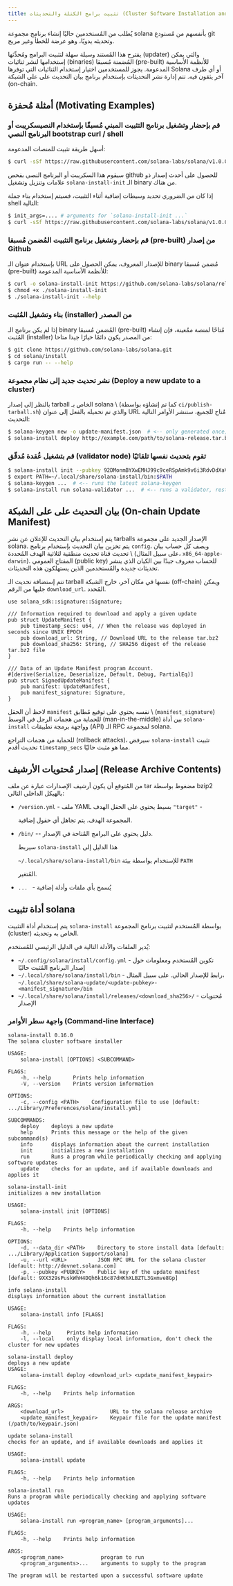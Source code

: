 ```yaml
---
title: تثبيت برامج الكتلة والتحديثات (Cluster Software Installation and Updates)
---
```


يُطلب من المُستخدمين حاليًا إنشاء برنامج مجموعة solana بأنفسهم من مُستودع git وتحديثه يدويًا، وهو عرضة للخطأ وغير مريح.

يقترح هذا المُستند وسيلة سهلة لتثبيت البرامج ومُحدِّثها (updater) والتي يمكن إستخدامها لنشر ثنائيات (binaries) المُضمنة مُسبقا (pre-built) للأنظمة الأساسية المدعومة. يجوز للمستخدمين اختيار إستخدام الثنائيات التي توفرها Solana أو أي طرف آخر يثقون فيه. تتم إدارة نشر التحديثات بإستخدام برنامج بيان التحديث على على الشبكة (on-chain.

## أمثلة مُحفزة (Motivating Examples)

### قم بإحضار وتشغيل برنامج التثبيت المبني مُسبقًا بإستخدام النصيسكريبت أو البرنامج النصي bootstrap curl / shell

أسهل طريقة تثبيت للمنصات المدعومة:

```bash
$ curl -sSf https://raw.githubusercontent.com/solana-labs/solana/v1.0.0/install/solana-install-init.sh | sh
```

سيقوم هذا السكريبت أو البرنامج النصي بفحص github للحصول على أحدث إصدار ذو علامات وتنزيل وتشغيل `solana-install-init` الـ binary من هناك.

إذا كان من الضروري تحديد وسيطات إضافية أثناء التثبيت، فسيتم إستخدام بناء جملة shell التالية:

```bash
$ init_args=.... # arguments for `solana-install-init ...`
$ curl -sSf https://raw.githubusercontent.com/solana-labs/solana/v1.0.0/install/solana-install-init.sh | sh -s - ${init_args}
```

### قم بإحضار وتشغيل برنامج التثبيت المُضمن مُسبقا (pre-built) من إصدار Github

بإستخدام عنوان الـ URL للإصدار المعروف، يمكن الحصول على binary مُضمن مُسبقا (pre-built) للأنظمة الأساسية المدعومة:

```bash
$ curl -o solana-install-init https://github.com/solana-labs/solana/releases/download/v1.0.0/solana-install-init-x86_64-apple-darwin
$ chmod +x ./solana-install-init
$ ./solana-install-init --help
```

### بناء وتشغيل المُثبت (installer) من المصدر

إذا لم يكن برنامج الـ binary المُضمن مُسبقا (pre-built) مُتاحًا لمنصة ممُعينة، فإن إنشاء المُثبت (installer) من المصدر يكون دائمًا خيارًا جيدا متاحا:

```bash
$ git clone https://github.com/solana-labs/solana.git
$ cd solana/install
$ cargo run -- --help
```

### نشر تحديث جديد إلى نظام مجموعة (Deploy a new update to a cluster)

بالنظر إلى إصدار tarball الخاص بـ solana \ (كما تم إنشاؤه بواسطة `ci/publish-tarball.sh`\) والذي تم تحميله بالفعل إلى عنوان URL مُتاح للجميع، ستنشر الأوامر التالية التحديث:

```bash
$ solana-keygen new -o update-manifest.json  # <-- only generated once, the public key is shared with users
$ solana-install deploy http://example.com/path/to/solana-release.tar.bz2 update-manifest.json
```

### قم بتشغيل عُقدة مُدقّق (validator node) تقوم بتحديث نفسها تلقائيًا

```bash
$ solana-install init --pubkey 92DMonmBYXwEMHJ99c9ceRSpAmk9v6i3RdvDdXaVcrfj  # <-- pubkey is obtained from whoever is deploying the updates
$ export PATH=~/.local/share/solana-install/bin:$PATH
$ solana-keygen ...  # <-- runs the latest solana-keygen
$ solana-install run solana-validator ...  # <-- runs a validator, restarting it as necesary when an update is applied
```

## بيان التحديث على على الشبكة (On-chain Update Manifest)

يتم إستخدام بيان التحديث للإعلان عن نشر tarballs الإصدار الجديد على مجموعة solana. يتم تخزين بيان التحديث بإستخدام برنامج `config`، ويصف كل حساب بيان تحديث قناة تحديث منطقية لثلاثية الهدف المُحددة \ (على سبيل المثال، `x86_64-apple-darwin`\). المفتاح العمومي (public key) للحساب معروف جيدًا بين الكيان الذي ينشر تحديثات جديدة والمُستخدمين الذين يستهلكون هذه التحديثات.

تتم إستضافة تحديث الـ tarball نفسها في مكان آخر، خارج الشبكة (off-chain) ويمكن جلبها من الرقم `download_url`. المُحدد.

```text
use solana_sdk::signature::Signature;

/// Information required to download and apply a given update
pub struct UpdateManifest {
    pub timestamp_secs: u64, // When the release was deployed in seconds since UNIX EPOCH
    pub download_url: String, // Download URL to the release tar.bz2
    pub download_sha256: String, // SHA256 digest of the release tar.bz2 file
}

/// Data of an Update Manifest program Account.
#[derive(Serialize, Deserialize, Default, Debug, PartialEq)]
pub struct SignedUpdateManifest {
    pub manifest: UpdateManifest,
    pub manifest_signature: Signature,
}
```

لاحظ أن الحقل `manifest` نفسه يحتوي على توقيع مُطابق \ (`manifest_signature`\) للحماية من هجمات الرجل في الوسط (man-in-the-middle) بين أداة `solana-install` وواجهة برمجة تطبيقات (API) الـ RPC لمجموعة solana.

للحماية من هجمات التراجع (rollback attacks)، سيرفض `solana-install` تثبيت تحديث أقدم `timestamp_secs` مما هو مثبت حاليًا.

## إصدار مُحتويات الأرشيف (Release Archive Contents)

من المُتوقع أن يكون أرشيف الإصدارات عبارة عن ملف tar مضغوط بواسطة bzip2 بالهيكل الداخلي التالي:

- `/version.yml` - ملف YAML بسيط يحتوي على الحقل الهدف `"target"` -

  المجموعة الهدف. يتم تجاهل أي حقول إضافية.

- `/bin/` -- دليل يحتوي على البرامج المُتاحة في الإصدار.

  سيربط `solana-install` هذا الدليل إلى

  `~/.local/share/solana-install/bin` للإستخدام بواسطة بيئة `PATH`

  المُتغير.

- `... ` - يُسمح بأي ملفات وأدلة إضافية

## أداة تثبيت solana

يتم إستخدام أداة التثبيت `solana-install` بواسطة المُستخدم لتثبيت برنامج المجموعة (cluster) الخاص به وتحديثه.

يُدير الملفات والأدلة التالية في الدليل الرئيسي للمُستخدم:

- `~/.config/solana/install/config.yml` - تكوين المُستخدم ومعلومات حول إصدار البرنامج المُثبت حاليًا
- `~/.local/share/solana/install/bin` - رابط للإصدار الحالي. على سبيل المثال، `~/.local/share/solana-update/<update-pubkey>-<manifest_signature>/bin`
- `~/.local/share/solana/install/releases/<download_sha256>/` - مُحتويات الإصدار

### واجهة سطر الأوامر (Command-line Interface)

```text
solana-install 0.16.0
The solana cluster software installer

USAGE:
    solana-install [OPTIONS] <SUBCOMMAND>

FLAGS:
    -h, --help       Prints help information
    -V, --version    Prints version information

OPTIONS:
    -c, --config <PATH>    Configuration file to use [default: .../Library/Preferences/solana/install.yml]

SUBCOMMANDS:
    deploy    deploys a new update
    help      Prints this message or the help of the given subcommand(s)
    info      displays information about the current installation
    init      initializes a new installation
    run       Runs a program while periodically checking and applying software updates
    update    checks for an update, and if available downloads and applies it
```

```text
solana-install-init
initializes a new installation

USAGE:
    solana-install init [OPTIONS]

FLAGS:
    -h, --help    Prints help information

OPTIONS:
    -d, --data_dir <PATH>    Directory to store install data [default: .../Library/Application Support/solana]
    -u, --url <URL>          JSON RPC URL for the solana cluster [default: http://devnet.solana.com]
    -p, --pubkey <PUBKEY>    Public key of the update manifest [default: 9XX329sPuskWhH4DQh6k16c87dHKhXLBZTL3Gxmve8Gp]
```

```text
info solana-install
displays information about the current installation

USAGE:
    solana-install info [FLAGS]

FLAGS:
    -h, --help     Prints help information
    -l, --local    only display local information, don't check the cluster for new updates
```

```text
solana-install deploy
deploys a new update
USAGE:
    solana-install deploy <download_url> <update_manifest_keypair>

FLAGS:
    -h, --help    Prints help information

ARGS:
    <download_url>               URL to the solana release archive
    <update_manifest_keypair>    Keypair file for the update manifest (/path/to/keypair.json)
```

```text
update solana-install
checks for an update, and if available downloads and applies it

USAGE:
    solana-install update

FLAGS:
    -h, --help    Prints help information
```

```text
solana-install run
Runs a program while periodically checking and applying software updates

USAGE:
    solana-install run <program_name> [program_arguments]...

FLAGS:
    -h, --help    Prints help information

ARGS:
    <program_name>            program to run
    <program_arguments>...    arguments to supply to the program

The program will be restarted upon a successful software update
```
